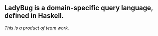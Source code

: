 ## LadyBug is a domain-specific query language, defined in Haskell.

*This is a product of team work.*
